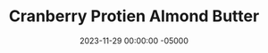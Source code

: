 ---
layout: post
title:  "Cranberry Protien Almond Butter"
date:   2023-11-29 00:00:00 -05000
categories: 
- Recipes
- Sauces, etc.
permalink: /recipes/cran-almond
image: /assets/Food/Spreads, Sauces, Toppings/Flavored Nut Butters/flavored-pb-cran-almond.jpg
ing: cranalmond-ing
facts: cranalmond-facts
Prep: 10
Rest: 
Cook: 
Source1: 
Source2: 
tags: 
- nut butter
- peanut butter
- almond butter
- pistachio butter
- blend
- natural nut butter
- creamy
- chunky
- fruity
- protein
- whey
- spread
- sandwich
- almond extract
- applesauce
- unsweetened applesauce
Description: I love myself a classic natural nut butter, but sometimes I like to mix it up with various different flavors. It's sweet but sugar free, healthy, and lower in fat, since some of the nuts are replaced with fruit or other ingredients. I've also added a scoop of protein powder to add some more protein, since there is proportionally less nuts than regular nut butter.
Instructions: 
- In a food processor, blend together the nuts until a smooth nut butter is formed. Scrape down the sides every minute or so. This should take about 5-10 minutes<br><br>

- Then, choose your flavor, and blend in the rest of the ingredients with the salt (optional, depending on the saltiness of your nuts), sweetener (liquid monk fruit or stevia), and protein powder (unflavored whey)<br><br>

- Cranberry Almond - use almonds as your nut, along with 3 oz (85 g) fresh cranberries, 1/4 cup (60 g) unsweetened applesauce, and 1/2 tsp (2.5 g) almond extract<br><br>

- For my other flavored nut butters, check out the links below<br>
- <a href="choc-pb">Chocolate Banana Peanut Butter</a><br>
- <a href="straw-mint">Strawberry Mint Pistachio Butter</a><br>
---
